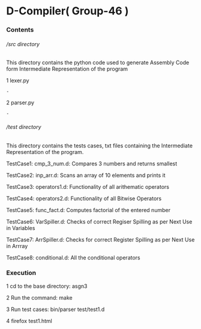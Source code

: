 # D-Compiler( Group-46 )

### Contents
###### /src directory 
This directory contains the python code used to generate Assembly Code form Intermediate Representation of the program

1 lexer.py
  
  	-

2 parser.py

	- 

###### /test directory 
This directory contains the tests cases, txt files containing the Intermediate Representation of the program.

TestCase1: cmp_3_num.d: Compares 3 numbers and returns smallest

TestCase2: inp_arr.d: Scans an array of 10 elements and prints it 

TestCase3: operators1.d: Functionality of all arithematic operators

TestCase4: operators2.d: Functionality of all Bitwise Operators

TestCase5: func_fact.d: Computes factorial of the entered number

TestCase6: VarSpiller.d: Checks of correct Regiser Spilling as per Next Use in Variables

TestCase7: ArrSpiller.d: Checks for correct Register Spilling as per Next Use in Arrray

TestCase8: conditional.d: All the conditional operators 

### Execution

1 cd to the base directory: asgn3

2 Run the command: make

3 Run test cases: bin/parser test/test1.d

4 firefox test1.html
